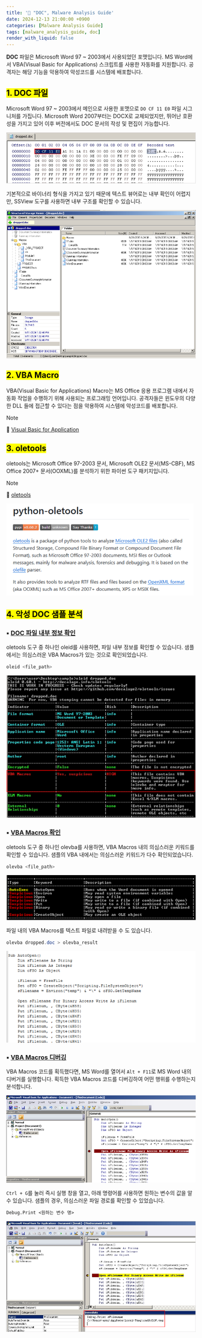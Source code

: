 ```yaml
---
title: '📑 "DOC", Malware Analysis Guide'
date: 2024-12-13 21:00:00 +0900
categories: [Malware Analysis Guide]
tags: [malware_analysis_guide, doc]
render_with_liquid: false
---
```




**DOC** 파일은 Microsoft Word 97 ~ 2003에서 사용되었던 포맷입니다. MS Word에서 VBA(Visual Basic for Applications) 스크립트를 사용한 자동화를 지원합니다. 공격자는 해당 기능을 악용하여 악성코드를 시스템에 배포합니다.

## <mark>1. DOC 파일</mark>

Microsoft Word 97 ~ 2003에서 메인으로 사용한 포맷으로 `DO CF 11 E0` 파일 시그니처를 가집니다. Microsoft Word 2007부터는 DOCX로 교체되었지만, 뛰어난 호환성을 가지고 있어 이후 버전에서도 DOC 문서의 작성 및 편집이 가능합니다.

<img src="../images/2024-12-13-DOC-Malware-Analysis/IMG-doc 분석-20240911134639250.png" alt="IMG-doc 분석-20240911134639250" style="zoom:80%;" />

기본적으로 바이너리 형식을 가지고 있기 때문에 텍스트 뷰어로는 내부 확인이 어렵지만, SSView 도구를 사용하면 내부 구조를 확인할 수 있습니다.

<img src="../images/2024-12-13-DOC-Malware-Analysis/IMG-doc 분석-20240911135636754.png" alt="IMG-doc 분석-20240911135636754" style="zoom: 67%;" />



## <mark>2. VBA Macro</mark>

 VBA(Visual Basic for Applications) Macro는 MS Office 응용 프로그램 내에서 자동화 작업을 수행하기 위해 사용되는 프로그래밍 언어입니다. 공격자들은 윈도우의 다양한 DLL 들에 접근할 수 있다는 점을 악용하여 시스템에 악성코드를 배포합니다.

> [!NOTE]
>
> 🔗 [Visual Basic for Application](https://learn.microsoft.com/en-us/office/vba/api/overview/)



## <mark>3. oletools</mark>

oletools는 Microsoft Office 97-2003 문서, Microsoft OLE2 문서(MS-CBF), MS Office 2007+ 문서(OOXML)를 분석하기 위한 파이썬 도구 패키지입니다. 

> [!NOTE]
>
> 🔗 [oletools](https://github.com/decalage2/oletools)

<img src="../images/2024-12-13-DOC-Malware-Analysis/image-20241213204010896.png" alt="image-20241213204010896" style="zoom:80%;" />

## <mark>4. 악성 DOC 샘플 분석</mark>

### ▪ <u>DOC 파일 내부 정보 확인</u>

oletools 도구 중 하나인 oleid를 사용하면, 파일 내부 정보를 확인할 수 있습니다. 샘플에서는 의심스러운 VBA Macros가 있는 것으로 확인되었습니다.

```powershell
oleid <file_path>
```

<img src="../images/2024-12-13-DOC-Malware-Analysis/IMG-doc 분석-20240911135359650.png" alt="IMG-doc 분석-20240911135359650" style="zoom:80%;" />

### ▪ <u>VBA Macros 확인</u>

oletools 도구 중 하나인 olevba를 사용하면, VBA Macros 내의 의심스러운 키워드를 확인할 수 있습니다. 샘플의 VBA 내에서는 의심스러운 키워드가 다수 확인되었습니다.

```powershell
olevba <file_path>
```

<img src="../images/2024-12-13-DOC-Malware-Analysis/IMG-doc 분석-20240911140121235.png" alt="IMG-doc 분석-20240911140121235" style="zoom:80%;" />

파일 내의 VBA Macros를 텍스트 파일로 내려받을 수 도 있습니다.

```powershell
olevba dropped.doc > olevba_result
```

<img src="../images/2024-12-13-DOC-Malware-Analysis/IMG-doc 분석-20240911140402083.png" alt="IMG-doc 분석-20240911140402083" style="zoom:80%;" />



### ▪ <u>VBA Macros 디버깅</u>

VBA Macros 코드를 획득했다면, MS Word를 열어서 `Alt + F11`로 MS Word 내의 디버거를 실행합니다. 획득한 VBA Macros 코드를 디버깅하여 어떤 행위를 수행하는지 분석합니다.

<img src="../images/2024-12-13-DOC-Malware-Analysis/IMG-doc 분석-20240911140807459.png" alt="IMG-doc 분석-20240911140807459" style="zoom:80%;" />

`Ctrl + G`를 눌러 즉시 실행 창을 열고, 아래 명령어를 사용하면 원하는 변수의 값을 알 수 있습니다. 샘플의 경우, 의심스러운 파일 경로를 확인할 수 있었습니다.

```vb
Debug.Print <원하는 변수 명>
```

<img src="../images/2024-12-13-DOC-Malware-Analysis/IMG-doc 분석-20240911141146953.png" alt="IMG-doc 분석-20240911141146953" style="zoom:80%;" />